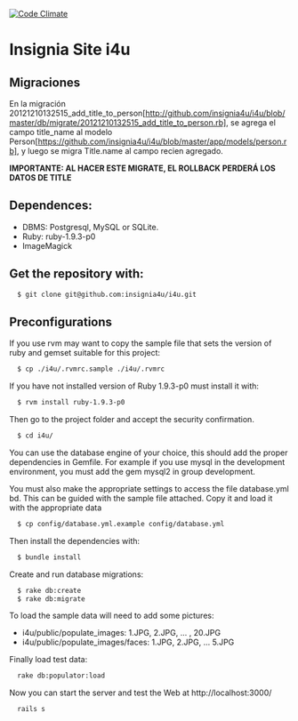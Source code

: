 [![Code Climate](https://codeclimate.com/github/insignia4u/i4u.png)](https://codeclimate.com/github/insignia4u/i4u)

# Insignia Site i4u  

## Migraciones

En la migración 20121210132515_add_title_to_person[http://github.com/insignia4u/i4u/blob/master/db/migrate/20121210132515_add_title_to_person.rb], se agrega el campo title_name al modelo Person[https://github.com/insignia4u/i4u/blob/master/app/models/person.rb], y luego se migra Title.name al campo recien agregado.

**IMPORTANTE: AL HACER ESTE MIGRATE, EL ROLLBACK PERDERÁ LOS DATOS DE TITLE**

## Dependences:

 - DBMS: Postgresql, MySQL or SQLite.
 - Ruby: ruby-1.9.3-p0
 - ImageMagick

## Get the repository with:

```bash
  $ git clone git@github.com:insignia4u/i4u.git
```
## Preconfigurations

If you use rvm may want to copy the sample file that sets the version of ruby and gemset suitable for this project:
```bash
  $ cp ./i4u/.rvmrc.sample ./i4u/.rvmrc
```
If you have not installed version of Ruby 1.9.3-p0 must install it with:
```bash
  $ rvm install ruby-1.9.3-p0
```
Then go to the project folder and accept the security confirmation.
```bash
  $ cd i4u/
```
You can use the database engine of your choice, this should add the proper dependencies in Gemfile. For example if you use mysql in the development environment, you must add the gem mysql2 in group development.

You must also make the appropriate settings to access the file database.yml bd. This can be guided with the sample file attached. Copy it and load it with the appropriate data
```bash
  $ cp config/database.yml.example config/database.yml
```
Then install the dependencies with:
```bash
  $ bundle install
```
Create and run database migrations:
```bash
  $ rake db:create
  $ rake db:migrate
```
To load the sample data will need to add some pictures:
  - i4u/public/populate_images: 1.JPG, 2.JPG, ... , 20.JPG
  - i4u/public/populate_images/faces: 1.JPG, 2.JPG, ... 5.JPG

Finally load test data:
```bash
  rake db:populator:load
```
Now you can start the server and test the Web at http://localhost:3000/
```bash
  rails s
```